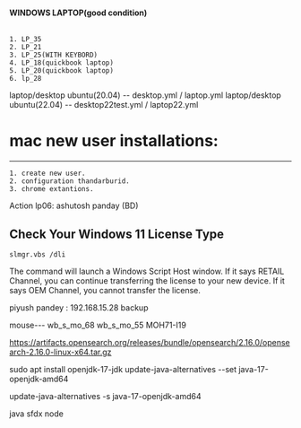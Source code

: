 ####   WINDOWS LAPTOP(good condition) 
```

1. LP_35
2. LP_21
3. LP_25(WITH KEYBORD)
4. LP_18(quickbook laptop)
5. LP_20(quickbook laptop)
6. lp_28

```

laptop/desktop ubuntu(20.04) -- desktop.yml / laptop.yml
laptop/desktop ubuntu(22.04) -- desktop22test.yml / laptop22.yml

# mac new user installations:
----------------------------
```
1. create new user.
2. configuration thandarburid.
3. chrome extantions.

```


Action
lp06: ashutosh panday (BD)

## Check Your Windows 11 License Type
```
slmgr.vbs /dli
```
The command will launch a Windows Script Host window. If it says RETAIL Channel, you can continue transferring the license to your new device. If it says OEM Channel, you cannot transfer the license.

piyush pandey : 192.168.15.28 backup 

mouse---
wb_s_mo_68
wb_s_mo_55
MOH71-I19


https://artifacts.opensearch.org/releases/bundle/opensearch/2.16.0/opensearch-2.16.0-linux-x64.tar.gz


sudo apt install openjdk-17-jdk
update-java-alternatives --set java-17-openjdk-amd64

update-java-alternatives -s java-17-openjdk-amd64

java 
sfdx
node 